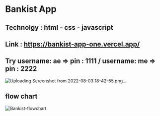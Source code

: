 # Bankist App
## Technolgy : html - css - javascript
## Link : https://bankist-app-one.vercel.app/
## Try username: ae => pin : 1111 / username: me => pin : 2222 
![Uploading Screenshot from 2022-08-03 18-42-55.png…]()

## flow chart 
![Bankist-flowchart](https://user-images.githubusercontent.com/61599746/182668464-fbe08214-6d4f-4d62-860d-b212168843fd.png)
